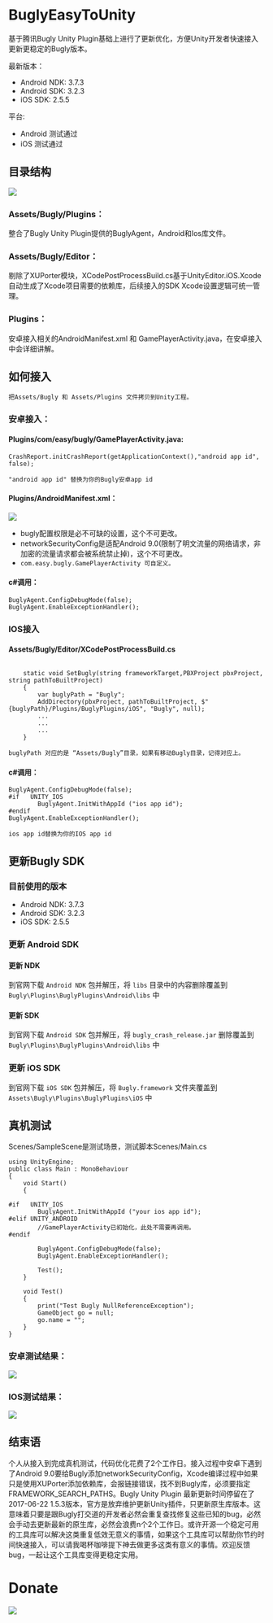 # BuglyEasyToUnity
基于腾讯Bugly Unity Plugin基础上进行了更新优化，方便Unity开发者快速接入更新更稳定的Bugly版本。

最新版本：
* Android NDK: 3.7.3
* Android SDK: 3.2.3
* iOS SDK: 2.5.5

平台:
* Android 测试通过
* iOS 测试通过

## 目录结构 ##
![](png/desc.png)
### Assets/Bugly/Plugins： ###
整合了Bugly Unity Plugin提供的BuglyAgent，Android和Ios库文件。
### Assets/Bugly/Editor： ###
剔除了XUPorter模块，XCodePostProcessBuild.cs基于UnityEditor.iOS.Xcode自动生成了Xcode项目需要的依赖库，后续接入的SDK Xcode设置逻辑可统一管理。
### Plugins： ###
安卓接入相关的AndroidManifest.xml 和 GamePlayerActivity.java，在安卓接入中会详细讲解。

## 如何接入 ##
`把Assets/Bugly 和 Assets/Plugins 文件拷贝到Unity工程。`

### 安卓接入： ###
#### Plugins/com/easy/bugly/GamePlayerActivity.java: ####
```
CrashReport.initCrashReport(getApplicationContext(),"android app id", false);
```
`"android app id" 替换为你的Bugly安卓app id`

#### Plugins/AndroidManifest.xml： ####
![](png/AndroidManifest.png)

* bugly配置权限是必不可缺的设置，这个不可更改。
* networkSecurityConfig是适配Android 9.0(限制了明文流量的网络请求，非加密的流量请求都会被系统禁止掉)，这个不可更改。
* `com.easy.bugly.GamePlayerActivity 可自定义。`

#### c#调用： ####
```
BuglyAgent.ConfigDebugMode(false);
BuglyAgent.EnableExceptionHandler();
```

### IOS接入 ###
#### Assets/Bugly/Editor/XCodePostProcessBuild.cs ####
```

    static void SetBugly(string frameworkTarget,PBXProject pbxProject, string pathToBuiltProject)
    {
        var buglyPath = "Bugly";
        AddDirectory(pbxProject, pathToBuiltProject, $"{buglyPath}/Plugins/BuglyPlugins/iOS", "Bugly", null);
        ...
        ...
        ...
    }
```
`buglyPath 对应的是 “Assets/Bugly”目录，如果有移动Bugly目录，记得对应上。`

#### c#调用： ####
```
BuglyAgent.ConfigDebugMode(false);
#if   UNITY_IOS
        BuglyAgent.InitWithAppId ("ios app id");
#endif
BuglyAgent.EnableExceptionHandler();
```

`ios app id替换为你的IOS app id`


## 更新Bugly SDK ##

### 目前使用的版本 ###

* Android NDK: 3.7.3
* Android SDK: 3.2.3
* iOS SDK: 2.5.5

### 更新 Android SDK ###

#### 更新 NDK ####

到官网下载 `Android NDK` 包并解压，将 `libs` 目录中的内容删除覆盖到 `Bugly\Plugins\BuglyPlugins\Android\libs` 中

#### 更新 SDK ####

到官网下载 `Android SDK` 包并解压，将 `bugly_crash_release.jar` 删除覆盖到 `Bugly\Plugins\BuglyPlugins\Android\libs` 中

### 更新 iOS SDK ###

到官网下载 `iOS SDK` 包并解压，将 `Bugly.framework` 文件夹覆盖到 `Assets\Bugly\Plugins\BuglyPlugins\iOS` 中

## 真机测试 ##
Scenes/SampleScene是测试场景，测试脚本Scenes/Main.cs
```
using UnityEngine;
public class Main : MonoBehaviour
{
    void Start()
    {

#if   UNITY_IOS
        BuglyAgent.InitWithAppId ("your ios app id");
#elif UNITY_ANDROID
		//GamePlayerActivity已初始化，此处不需要再调用。
#endif

        BuglyAgent.ConfigDebugMode(false);
        BuglyAgent.EnableExceptionHandler();

        Test();
    }

    void Test()
    {
        print("Test Bugly NullReferenceException");
        GameObject go = null;
        go.name = "";
    }
}

```
### 安卓测试结果： ###
![](png/testAndroid.png)

### IOS测试结果： ###
![](png/testIos.png)

## 结束语 ##
个人从接入到完成真机测试，代码优化花费了2个工作日。接入过程中安卓下遇到了Android 9.0要给Bugly添加networkSecurityConfig，Xcode编译过程中如果只是使用XUPorter添加依赖库，会报链接错误，找不到Bugly库，必须要指定FRAMEWORK_SEARCH_PATHS。Bugly Unity Plugin 最新更新时间停留在了2017-06-22 1.5.3版本，官方是放弃维护更新Unity插件，只更新原生库版本。这意味着只要是跟Bugly打交道的开发者必然会重复查找修复这些已知的bug，必然会手动去更新最新的原生库，必然会浪费n个2个工作日。或许开源一个稳定可用的工具库可以解决这类重复低效无意义的事情，如果这个工具库可以帮助你节约时间快速接入，可以请我喝杯咖啡提下神去做更多这类有意义的事情。欢迎反馈bug，一起让这个工具库变得更稳定实用。

# Donate #
![](png/pay.png)
